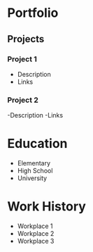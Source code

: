 # Portfolio

## Projects
### Project 1
  - Description
  - Links


### Project 2
  -Description
  -Links

# Education
- Elementary
- High School
- University

# Work History
- Workplace 1
- Workplace 2
- Workplace 3
  
